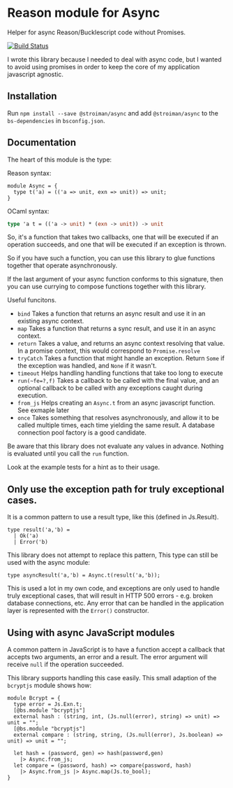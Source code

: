 # Reason module for Async

Helper for async Reason/Bucklescript code without Promises.

[![Build Status](https://travis-ci.org/stroiman/resync.svg?branch=master)](https://travis-ci.org/stroiman/resync)

I wrote this library because I needed to deal with async code, but I wanted to
avoid using promises in order to keep the core of my application javascript
agnostic.

## Installation

Run `npm install --save @stroiman/async` and add `@stroiman/async` to the `bs-dependencies` in `bsconfig.json`.

## Documentation

The heart of this module is the type:

Reason syntax:
```Reason
module Async = {
  type t('a) = (('a => unit, exn => unit)) => unit;
}
```

OCaml syntax:
```ocaml
type 'a t = (('a -> unit) * (exn -> unit)) -> unit
```

So, it's a function that takes two callbacks, one that will be executed if an
operation succeeds, and one that will be executed if an exception is thrown.

So if you have such a function, you can use this library to glue functions
together that operate asynchronously.

If the last argument of your async function conforms to this signature, then you
can use currying to compose functions together with this library.

Useful funcitons.

 * `bind` Takes a function that returns an async result and use it in an existing
     async context.
 * `map` Takes a function that returns a sync result, and use it in an async
     context.
 * `return` Takes a value, and returns an async context resolving that value. In
     a promise context, this would correspond to `Promise.resolve`
 * `tryCatch` Takes a function that might handle an exception. Return `Some` if the
     exception was handled, and `None` if it wasn't.
 * `timeout` Helps handling handling functions that take too long to execute
 * `run(~fe=?,f)` Takes a callback to be called with the final value, and an
     optional callback to be called with any exceptions caught during execution.
 * `from_js` Helps creating an `Async.t` from an async javascript function. See
     exmaple later
 * `once` Takes something that resolves asynchronously, and allow it to be
     called multiple times, each time yielding the same result. A database
     connection pool factory is a good candidate.

Be aware that this library does not evaluate any values in advance. Nothing is
evaluated until you call the `run` function.

Look at the example tests for a hint as to their usage.

## Only use the exception path for truly exceptional cases.

It is a common pattern to use a result type, like this (defined in Js.Result).

```reason
type result('a,'b) =
  | Ok('a)
  | Error('b)
```

This library does not attempt to replace this pattern,
This type can still be used with the async module:

```reason
type asyncResult('a,'b) = Async.t(result('a,'b));
```

This is used a lot in my own code, and exceptions are only used to handle truly
exceptional cases, that will result in HTTP 500 errors - e.g. broken database
connections, etc. Any error that can be handled in the application layer is
represented with the `Error()` constructor.

## Using with async JavaScript modules

A common pattern in JavaScript is to have a function accept a callback that
accepts two arguments, an error and a result. The error argument will receive
`null` if the operation succeeded.

This library supports handling this case easily. This small adaption of the
`bcryptjs` module shows how:

```
module Bcrypt = {
  type error = Js.Exn.t;
  [@bs.module "bcryptjs"]
  external hash : (string, int, (Js.null(error), string) => unit) => unit = "";
  [@bs.module "bcryptjs"]
  external compare : (string, string, (Js.null(error), Js.boolean) => unit) => unit = "";

  let hash = (password, gen) => hash(password,gen)
    |> Async.from_js;
  let compare = (password, hash) => compare(password, hash)
    |> Async.from_js |> Async.map(Js.to_bool);
}
```


